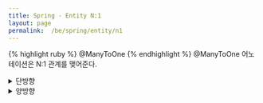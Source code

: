 ```yaml
---
title: Spring - Entity N:1
layout: page
permalink:  /be/spring/entity/n1
---
```


{% highlight ruby %}
@ManyToOne
{% endhighlight %}
@ManyToOne 어노테이션은 N:1 관계를 맺어준다.

<details>
<summary>단방향</summary>
<div markdown="1">

---
@OneToOne을 @ManyToOne로 수정하면 1:1 관계와 동일한 형태로 사용한다.

---
</div>
</details>

<details>
<summary>양방향</summary>
<div markdown="1">

---
{% highlight ruby %}
@Entity
@Table(name = "food")
public class Food {
@Id
@GeneratedValue(strategy = GenerationType.IDENTITY)
    private Long id;
    private String name;
    private double price;

    @ManyToOne
    @JoinColumn(name = "user_id")
    private User user;
}
{% endhighlight %}
///////////////////////////
{% highlight ruby %}
@Entity
@Table(name = "users")
public class User {
    @Id
    @GeneratedValue(strategy = GenerationType.IDENTITY)
    private Long id;
    private String name;

    @OneToMany(mappedBy = "user")
    private List<Food> foodList = new ArrayList<>();

    public void addFoodList(Food food) {
        this.foodList.add(food);
        food.setUser(this); // 외래 키(연관 관계) 설정
    }
}
{% endhighlight %}
외래 키의 주인 Entity는 사실상 1:1과 동일하지만, 비주인 Entity는 private Food food;던 형태에서
private List<Food> foodList = new ArrayList<>();로 리스트 형태로 변했다.

이게 바로 N:1 관계이기 때문인데, 외래 키의 주인을 여러번 참조하기 때문에 리스트 형태로 받는것이다.
이후 이 List는 자바 내에서 사용되기 때문에 메소드로 기능을 구현해서 사용한다.
{% highlight ruby %}
User user = new User();
user.setName("Robbie");
user.addFoodList(food);
user.addFoodList(food2);
{% endhighlight %}
이 코드를 통해 List에 저장하고, 추후 get메소드를 통해 해당 리스트를 받고 for문으로 출력을 진행하면 된다.


---
</div>
</details>

